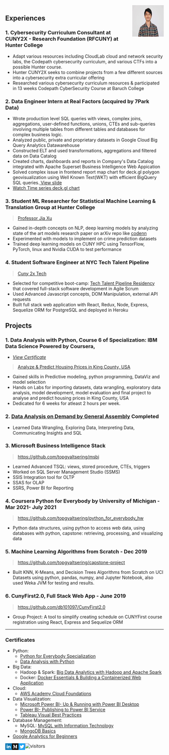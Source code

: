 <img align="right" width="100" height="100" src="Images/tops.jpg">

## Experiences

### 1. Cybersecurity Curriculum Consultant at CUNY2X - Research Foundation (RFCUNY) at Hunter College

* Adapt various resources including CloudLab cloud and network security labs, the Codepath cybersecurity curriculum, and various CTFs into a possible Hunter course.
* Hunter CUNY2X seeks to combine projects from a few different sources into a cybersecurity extra curricular offering
* Researched various cybersecurity curriculum resources & participated in 13 weeks Codepath CyberSecurity Course at Baruch College

### 2. Data Engineer Intern at Real Factors (acquired by 7Park Data)

* Wrote production level SQL queries with views, complex joins, aggregations, user-defined functions, unions, CTEs and sub-queries involving multiple tables from
different tables and databases for complex business logic.
* Analyzed public, private and proprietary datasets in Google Cloud Big Query Analytics Datawarehouse
* Constructed ELT and used transformations, aggregations and filtered data on Data Catalog
* Created charts, dashboards and reports in Company's Data Catalog integrated with Apache Superset Business Intelligence Web Appication
* Solved complex issue in frontend report map chart for deck.gl polygon geovisualization using Well Known Text(WKT) with efficient BigQuery SQL queries.[ View slide](https://docs.google.com/presentation/d/15QmY9V2Qtz8YMCPYqxu_eg9me29T9cMlxtZCWrCSlY8/edit?usp=sharing)
* [Watch Time series deck.gl chart](https://youtu.be/H1bMahZgV9c?si=HUwuXYKMQ0XQjIEe)

### 3. Student ML Researcher for Statistical Machine Learning & Translation Group at Hunter College 
> [Professor Jia Xu](http://www.jiaxu.org/) 

* Gained in-depth concepts on NLP, deep learning models by analyzing state of the art models research paper on arXiv repo like [codenn](https://github.com/sriniiyer/codenn)
* Experimented with models to implement on crime prediction datasets
* Trained deep learning models on CUNY HPC using TensorFlow, PyTorch, linux and Nvidia CUDA to test performance 

### 4. Student Software Engineer at NYC Tech Talent Pipeline
>[Cuny 2x Tech](https://www.techtalentpipeline.nyc/cs-doubling)

* Selected for competitive boot-camp: [Tech Talent Pipeline Residency](https://github.com/huntercuny2x/summer19bootcamp) that covered full-stack software development in Agile Scrum
* Used Advanced Javascript concepts, DOM Manipulation, external API requests
* Built full stack web application with React, Redux, Node, Express, Sequelize ORM for PostgreSQL and deployed in Heroku


## Projects

### 1. Data Analysis with Python, Course 6 of Specialization: IBM Data Science Powered by Coursera, 
- [_View Certificate_](https://www.coursera.org/account/accomplishments/verify/HUVP4FJCLGCS)
> [Analyze & Predict Housing Prices in King County, USA](https://github.com/topgyaltsering/dataAnalysiswithPython)


* Gained skills in Predictive modeling, python programming, DataViz and model selection
* Hands on Labs for importing datasets, data wrangling, exploratory data analysis, model development, model evaluation and final project to analyse and predict housing prices in King County, USA
* Dedicated for 6 weeks for atleast 2 hours per week.

### 2. [Data Analysis on Demand by General Assembly](https://generalassemb.ly/education/learn-data-analysis-online) Completed

* Learned Data Wrangling, Exploring Data, Interpreting Data, Communicating Insights and SQL

### 3. Microsoft Business Intelligence Stack
> https://github.com/topgyaltsering/msbi
- Learned Advanced TSQL: views, stored procedure, CTEs, triggers
- Worked on SQL Server Management Studio (SSMS) 
- SSIS Integration tool for OLTP
- SSAS for OLAP 
- SSRS, Power BI for Reporting

### 4. Coursera Python for Everybody by University of Michigan - Mar 2021- July 2021
> https://github.com/topgyaltsering/python_for_everybody_hw
* Python data structures, using python to access web data, using databases with python, capstone: retrieving, processing, and visualizing data

### 5. Machine Learning Algorithms from Scratch - Dec 2019
> https://github.com/topgyaltsering/capstone-project
* Built KNN, K-Means, and Decision Trees Algorithms from Scratch on UCI Datasets using python, pandas, numpy, and Jupyter Notebook, also used Weka JVM for testing and results.

### 6. CunyFirst2.0, Full Stack Web App - June 2019 
> https://github.com/db101097/CunyFirst2.0
* Group Project: A tool to simplify creating schedule on CUNYFirst course registration using React, Express and Sequelize ORM

---

### Certificates
- Python:
  - [Python for Everybody Specialization](https://www.coursera.org/account/accomplishments/specialization/certificate/NEVGFASUB5EK)
  - [Data Analysis with Python](https://www.coursera.org/account/accomplishments/verify/HUVP4FJCLGCS?utm_source=link&utm_medium=certificate&utm_content=cert_image&utm_campaign=sharing_cta&utm_product=course)
- Big Data:
  - Hadoop & Spark: [Big Data Analytics with Hadoop and Apache Spark](https://github.com/topgyaltsering/Topgyal_Portfolio/blob/d08cfe594d3254800cd49892b4d2a39293f9c513/Images/CertificateOfCompletion_Big%20Data%20Analytics%20with%20Hadoop%20and%20Apache%20Spark.pdf)
  - Docker: [Docker Essentials & Building a Containerized Web Application](https://www.coursera.org/account/accomplishments/verify/XK526CW7ALDG?utm_source=link&utm_medium=certificate&utm_content=cert_image&utm_campaign=sharing_cta&utm_product=project)
- Cloud:
  - [AWS Academy Cloud Foundations](https://www.aws.training/Transcript/CompletionCertificateHtml?transcriptid=hbISvH4o_kCcoqRERDJ4Lg2)
- Data Visualization:
  - [Microsoft Power BI- Up & Running with Power BI Desktop](https://udemy-certificate.s3.amazonaws.com/image/UC-a2a41c94-e91b-42ca-94c0-fa7383c9d36b.jpg)
  - [Power BI- Publishing to Power BI Service](https://www.udemy.com/certificate/UC-25528088-299c-4b50-9958-830b48ef82f1/)
  - [Tableau Visual Best Practices](https://www.udemy.com/certificate/UC-9994919d-1960-4409-ab6f-80d1a1fd32ca/)
- Database Management:
  - MySQL: [MySQL with Information Technology](https://www.coursera.org/account/accomplishments/verify/BRXDRVFUA36P?utm_source=link&utm_medium=certificate&utm_content=cert_image&utm_campaign=sharing_cta&utm_product=project)
  - [MongoDB Basics](https://university.mongodb.com/course_completion/f9c45541-c2c9-4051-a67f-7cb836852c52)
- [Google Analytics for Beginners](https://analytics.google.com/analytics/academy/certificate/KaoobM0eQDSR9IFQP3kHpQ)

<a href="https://www.linkedin.com/in/topgyaltsering/">
  <img align="left" alt="Topgyal Linkedin" width="21px" src="https://raw.githubusercontent.com/edent/SuperTinyIcons/099dc12b59179d07d534069bc8551718f786d91a/images/svg/linkedin.svg" />
</a>

<a href="https://topgyaltsering.com">
  <img align="left" alt="Topgyal Tsering Medium" width="21px" src="https://raw.githubusercontent.com/edent/SuperTinyIcons/099dc12b59179d07d534069bc8551718f786d91a/images/svg/medium.svg" />
</a>

<a href="https://twitter.com/tseringtopke">
  <img align="left" alt="Topgyal Twitter" width="21px" src="https://raw.githubusercontent.com/edent/SuperTinyIcons/099dc12b59179d07d534069bc8551718f786d91a/images/svg/twitter.svg" />
</a>

<!-- [<img align="center" width="30" height="30" src="Images/medium-line.png">](https://topgyaltsering.medium.com)

[<img align="center" width="30" height="30" src="Images/twitter-fill.png">](https://twitter.com/topgyalgurung)

[<img align="center" width="30" height="30" src="Images/mail-fill.png">](topgyaltsering3@gmail.com)

[<img align="center" width="30" height="30" src="Images/linkedin-box-fill.png">](https://www.linkedin.com/in/topgyaltsering/) -->

![visitors](https://visitor-badge.glitch.me/badge?page_id=topgyaltsering.Topgyal_Portfolio)

